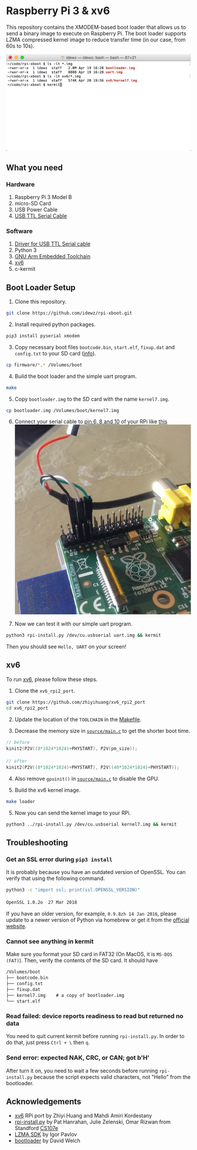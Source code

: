 # Raspberry Pi 3 & xv6

This repository contains the XMODEM-based boot loader that allows us to send a binary image to execute on Raspberry Pi. The boot loader supports LZMA compressed kernel image to reduce transfer time (in our case, from 60s to 10s).


![](images/xv6-bash.gif)


## What you need

### Hardware

1. Raspberry Pi 3 Model B
2. micro-SD Card
3. USB Power Cable
4. [USB TTL Serial Cable](https://www.amazon.com/JBtek-Raspberry-Micro-Cable-Switch/dp/B00JU24Z3W)

### Software

1. [Driver for USB TTL Serial cable](http://www.prolific.com.tw/us/ShowProduct.aspx?pcid=41&showlevel=0041-0041)
2. Python 3
3. [GNU Arm Embedded Toolchain](https://developer.arm.com/open-source/gnu-toolchain/gnu-rm)
4. [xv6](https://github.com/zhiyihuang/xv6_rpi2_port)
5. c-kermit


## Boot Loader Setup

1. Clone this repository.
```bash
git clone https://github.com/idewz/rpi-xboot.git
```

2. Install required python packages.
```bash
pip3 install pyserial xmodem
```

3. Copy necessary boot files `bootcode.bin`, `start.elf`, `fixup.dat` and `config.txt` to your SD card ([info](https://elinux.org/RPi_Software)).
```bash
cp firmware/*.* /Volumes/boot
```

4. Build the boot loader and the simple uart program.
```bash
make
```

5. Copy `bootloader.img` to the SD card with the name `kernel7.img`.
```bash
cp bootloader.img /Volumes/boot/kernel7.img
```

6. Connect your serial cable to [pin 6, 8 and 10](https://pinout.xyz/pinout/uart) of your RPi like [this](https://elinux.org/File:Adafruit-connection.jpg)
![](images/serial-cable.jpg)

7. Now we can test it with our simple uart program.
```bash
python3 rpi-install.py /dev/cu.usbserial uart.img && kermit
```

Then you should see `Hello, UART` on your screen!


## xv6

To run [xv6](https://github.com/zhiyihuang/xv6_rpi2_port), please follow these steps.

1. Clone the `xv6_rpi2_port`.
```bash
git clone https://github.com/zhiyihuang/xv6_rpi2_port
cd xv6_rpi2_port
```

2. Update the location of the `TOOLCHAIN` in the [Makefile](https://github.com/zhiyihuang/xv6_rpi2_port/blob/master/Makefile#L6).

3. Decrease the memory size in [`source/main.c`](https://github.com/zhiyihuang/xv6_rpi2_port/blob/master/source/main.c#L10) to get the shorter boot time.
```c
// before
kinit2(P2V((8*1024*1024)+PHYSTART), P2V(pm_size));

// after
kinit2(P2V((8*1024*1024)+PHYSTART), P2V((40*1024*1024)+PHYSTART));
```

4. Also remove `gpuinit()` in [`source/main.c`](https://github.com/zhiyihuang/xv6_rpi2_port/blob/master/source/main.c#L91) to disable the GPU.

5. Build the xv6 kernel image.
```bash
make loader
```

5. Now you can send the kernel image to your RPi.
```bash
python3 ../rpi-install.py /dev/cu.usbserial kernel7.img && kermit
```

## Troubleshooting

### Get an SSL error during `pip3 install`

It is probably because you have an outdated version of OpenSSL. You can verify that using the following command.
```bash
python3 -c "import ssl; print(ssl.OPENSSL_VERSION)"

OpenSSL 1.0.2o  27 Mar 2018
```

If you have an older version, for example, `0.9.8zh 14 Jan 2016`, please update to a newer version of Python via homebrew or get it from the [official website](https://www.python.org/downloads/).

### Cannot see anything in kermit

Make sure you format your SD card in FAT32 (On MacOS, it is `MS-DOS (FAT)`). Then, verify the contents of the SD card. It should have
```
/Volumes/boot
├── bootcode.bin
├── config.txt
├── fixup.dat
├── kernel7.img    # a copy of bootloader.img
└── start.elf
```

### Read failed: device reports readiness to read but returned no data

You need to quit current kermit before running `rpi-install.py`. In order to do that, just press `Ctrl + \` then `q`.

### Send error: expected NAK, CRC, or CAN; got b'H'

After turn it on, you need to wait a few seconds before running `rpi-install.py` because the script expects valid characters, not "Hello" from the bootloader.


## Acknowledgements

  - [xv6](https://github.com/zhiyihuang/xv6_rpi2_port) RPi port by Zhiyi Huang and Mahdi Amiri Kordestany
  - [rpi-install.py](https://github.com/cs107e/cs107e.github.io/blob/master/cs107e/bin/rpi-install.py) by Pat Hanrahan, Julie Zelenski, Omar Rizwan from Standford [CS107e](https://github.com/cs107e)
  - [LZMA SDK](https://www.7-zip.org/sdk.html) by Igor Pavlov
  - [bootloader](https://github.com/dwelch67/raspberrypi) by David Welch
